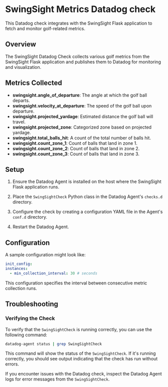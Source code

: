 # SwingSight Metrics Datadog check

This Datadog check integrates with the SwingSight Flask application to fetch and monitor golf-related metrics.

## Overview

The SwingSight Datadog Check collects various golf metrics from the SwingSight Flask application and publishes them to Datadog for monitoring and visualization.

## Metrics Collected

- **swingsight.angle_of_departure**: The angle at which the golf ball departs.
- **swingsight.velocity_at_departure**: The speed of the golf ball upon departure.
- **swingsight.projected_yardage**: Estimated distance the golf ball will travel.
- **swingsight.projected_zone**: Categorized zone based on projected yardage.
- **swingsight.total_balls_hit**: A count of the total number of balls hit.
- **swingsight.count_zone_1**: Count of balls that land in zone 1.
- **swingsight.count_zone_2**: Count of balls that land in zone 2.
- **swingsight.count_zone_3**: Count of balls that land in zone 3.

## Setup

1. Ensure the Datadog Agent is installed on the host where the SwingSight Flask application runs.
   
2. Place the `SwingSightCheck` Python class in the Datadog Agent's `checks.d` directory.

3. Configure the check by creating a configuration YAML file in the Agent's `conf.d` directory.

4. Restart the Datadog Agent.

## Configuration

A sample configuration might look like:

```yaml
init_config:
instances:
  - min_collection_interval: 30 # seconds
```

This configuration specifies the interval between consecutive metric collection runs.

## Troubleshooting

### Verifying the Check

To verify that the `SwingSightCheck` is running correctly, you can use the following command:

```bash
datadog-agent status | grep SwingSightCheck
```

This command will show the status of the `SwingSightCheck`. If it's running correctly, you should see output indicating that the check has run without errors.

If you encounter issues with the Datadog check, inspect the Datadog Agent logs for error messages from the `SwingSightCheck`.
